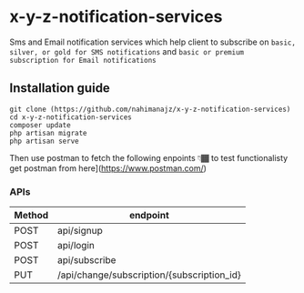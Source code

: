 # x-y-z-notification-services
 Sms and Email notification services which help client to subscribe on `basic, silver, or gold for SMS notifications` and `basic or premium subscription for Email notifications`
## Installation guide
``` 
git clone (https://github.com/nahimanajz/x-y-z-notification-services) 
cd x-y-z-notification-services
composer update
php artisan migrate
php artisan serve
``` 
Then use postman to fetch the following enpoints 👇🏾 to test functionalisty 
get postman from here](https://www.postman.com/)
### APIs 

|Method| endpoint |
|------|---------|
|POST|api/signup|
|POST|api/login|
|POST|api/subscribe|
|PUT|/api/change/subscription/{subscription_id}|

